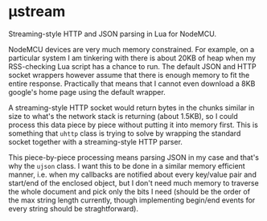 # µstream

Streaming-style HTTP and JSON parsing in Lua for NodeMCU.

NodeMCU devices are very much memory constrained. For example, on a particular system I am tinkering with there is about 20KB of heap when my RSS-checking Lua script has a chance to run. The default JSON and HTTP socket wrappers however assume that there is enough memory to fit the entire response. Practically that means that I cannot even download a 8KB google's home page using the default wrapper.

A streaming-style HTTP socket would return bytes in the chunks similar in size to what's the network stack is returning (about 1.5KB), so I could process this data piece by piece without putting it into memory first. This is something that `uhttp` class is trying to solve by wrapping the standard socket together with a streaming-style HTTP parser.

This piece-by-piece processing means parsing JSON in my case and that's why the `ujson` class. I want this to be done in a similar memory efficient manner, i.e. when my callbacks are notified about every key/value pair and start/end of the enclosed object, but I don't need much memory to traverse the whole document and pick only the bits I need (should be the order of the max string length currently, though implementing begin/end events for every string should be straghtforward).
